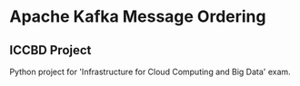 #   Apache Kafka Message Ordering
##  ICCBD Project

Python project for 'Infrastructure for Cloud Computing and Big Data' exam. 

